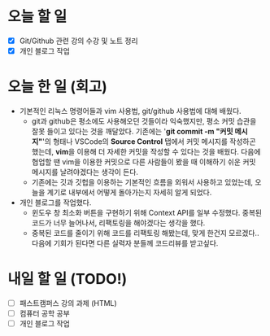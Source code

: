 # 오늘 할 일

- [x]  Git/Github 관련 강의 수강 및 노트 정리
- [x]  개인 블로그 작업

# 오늘 한 일 (회고)

- 기본적인 리눅스 명령어들과 vim 사용법, git/github 사용법에 대해 배웠다.
    - git과 github은 평소에도 사용해오던 것들이라 익숙했지만, 평소 커밋 습관을 잘못 들이고 있다는 것을 깨달았다. 기존에는 '**git commit -m "커밋 메시지"**'의 형태나 VSCode의 **Source Control** 탭에서 커밋 메시지를 작성하곤 했는데, **vim**을 이용해 더 자세한 커밋을 작성할 수 있다는 것을 배웠다. 다음에 협업할 땐 vim을 이용한 커밋으로 다른 사람들이 봤을 때 이해하기 쉬운 커밋 메시지를 날려야겠다는 생각이 든다.
    - 기존에는 깃과 깃헙을 이용하는 기본적인 흐름을 외워서 사용하고 있었는데, 오늘을 계기로 내부에서 어떻게 돌아가는지 자세히 알게 되었다.
- 개인 블로그를 작업했다.
    - 윈도우 창 최소화 버튼을 구현하기 위해 Context API를 일부 수정했다. 중복된 코드가 너무 늘어나서, 리팩토링을 해야겠다는 생각을 했다.
    - 중복된 코드를 줄이기 위해 코드를 리팩토링 해봤는데, 맞게 한건지 모르겠다.. 다음에 기회가 된다면 다른 실력자 분들께 코드리뷰를 받고싶다.

# 내일 할 일 (TODO!)

- [ ]  패스트캠퍼스 강의 과제 (HTML)
- [ ]  컴퓨터 공학 공부
- [ ]  개인 블로그 작업